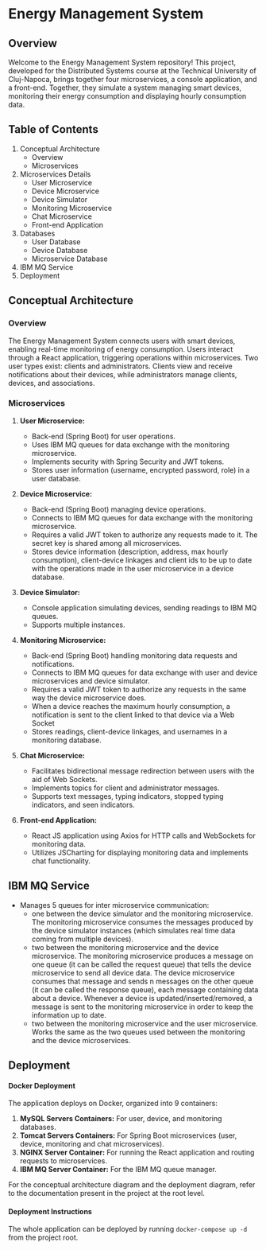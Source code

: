# Energy Management System

## Overview

Welcome to the Energy Management System repository! This project, developed for the Distributed Systems course at the Technical University of Cluj-Napoca, brings together four microservices, a console application, and a front-end. Together, they simulate a system managing smart devices, monitoring their energy consumption and displaying hourly consumption data.

## Table of Contents

1. Conceptual Architecture
    - Overview
    - Microservices
2. Microservices Details
    - User Microservice
    - Device Microservice
    - Device Simulator
    - Monitoring Microservice
    - Chat Microservice
    - Front-end Application
3. Databases
    - User Database
    - Device Database
    - Microservice Database
5. IBM MQ Service
6. Deployment

## Conceptual Architecture

### Overview

The Energy Management System connects users with smart devices, enabling real-time monitoring of energy consumption. Users interact through a React application, triggering operations within microservices. Two user types exist: clients and administrators. Clients view and receive notifications about their devices, while administrators manage clients, devices, and associations.

### Microservices

1. **User Microservice:**
   - Back-end (Spring Boot) for user operations.
   - Uses IBM MQ queues for data exchange with the monitoring microservice.
   - Implements security with Spring Security and JWT tokens.
   - Stores user information (username, encrypted password, role) in a user database.

2. **Device Microservice:**
   - Back-end (Spring Boot) managing device operations.
   - Connects to IBM MQ queues for data exchange with the monitoring microservice.
   - Requires a valid JWT token to authorize any requests made to it. The secret key is shared among all microservices.
   - Stores device information (description, address, max hourly consumption), client-device linkages and client ids to be up to date with the operations made in the user microservice in a device database.

3. **Device Simulator:**
   - Console application simulating devices, sending readings to IBM MQ queues.
   - Supports multiple instances.

4. **Monitoring Microservice:**
   - Back-end (Spring Boot) handling monitoring data requests and notifications.
   - Connects to IBM MQ queues for data exchange with user and device microservices and device simulator.
   - Requires a valid JWT token to authorize any requests in the same way the device microservice does.
   - When a device reaches the maximum hourly consumption, a notification is sent to the client linked to that device via a Web Socket 
   - Stores readings, client-device linkages, and usernames in a monitoring database.

5. **Chat Microservice:**
   - Facilitates bidirectional message redirection between users with the aid of Web Sockets.
   - Implements topics for client and administrator messages.
   - Supports text messages, typing indicators, stopped typing indicators, and seen indicators.

6. **Front-end Application:**
   - React JS application using Axios for HTTP calls and WebSockets for monitoring data.
   - Utilizes JSCharting for displaying monitoring data and implements chat functionality.

## IBM MQ Service

- Manages 5 queues for inter microservice communication:
  - one between the device simulator and the monitoring microservice. The monitoring microservice consumes the messages produced by the device simulator instances (which simulates real time data coming from multiple devices).
  - two between the monitoring microservice and the device microservice. The monitoring microservice produces a message on one queue (it can be called the request queue) that tells the device microservice to send all device data. The device microservice consumes that message and sends n messages on the other queue (it can be called the response queue), each message containing data about a device. Whenever a device is updated/inserted/removed, a message is sent to the monitoring microservice in order to keep the information up to date.
  - two between the monitoring microservice and the user microservice. Works the same as the two queues used between the monitoring and the device microservices.

## Deployment

#### Docker Deployment

The application deploys on Docker, organized into 9 containers:

1. **MySQL Servers Containers:** For user, device, and monitoring databases.
2. **Tomcat Servers Containers:** For Spring Boot microservices (user, device, monitoring and chat microservices).
3. **NGINX Server Container:** For running the React application and routing requests to microservices.
4. **IBM MQ Server Container:** For the IBM MQ queue manager.

For the conceptual architecture diagram and the deployment diagram, refer to the documentation present in the project at the root level.

#### Deployment Instructions

The whole application can be deployed by running `docker-compose up -d` from the project root.
